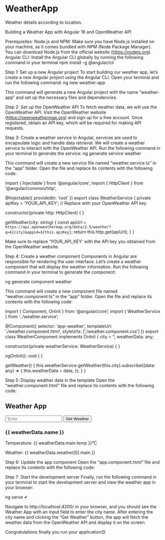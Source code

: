 # WeatherApp
Weather details according to location.


Building a Weather App with Angular 16 and OpenWeather API


Prerequisites:
Node.js and NPM: Make sure you have Node.js installed on your machine, as it comes bundled with NPM (Node Package Manager). You can download Node.js from the official website (https://nodejs.org).
Angular CLI: Install the Angular CLI globally by running the following command in your terminal
npm install -g @angular/cli
 
Step 1: Set up a new Angular project
To start building our weather app, let’s create a new Angular project using the Angular CLI. Open your terminal and run the following command: 
ng new weather-app

This command will generate a new Angular project with the name “weather-app” and set up the necessary files and dependencies.
 
Step 2: Set up the OpenWeather API
To fetch weather data, we will use the OpenWeather API. Visit the OpenWeather website (https://openweathermap.org) and sign up for a free account. Once registered, obtain an API key, which will be required for making API requests.
 
Step 3: Create a weather service
In Angular, services are used to encapsulate logic and handle data retrieval. We will create a weather service to interact with the OpenWeather API. Run the following command in your terminal to generate the service:
ng generate service weather

This command will create a new service file named “weather.service.ts” in the “app” folder. Open the file and replace its contents with the following code:

import { Injectable } from ‘@angular/core’;
import { HttpClient } from ‘@angular/common/http’;

@Injectable({
providedIn: ‘root’
})
export class WeatherService {
private apiKey = ‘YOUR_API_KEY’; // Replace with your OpenWeather API key

constructor(private http: HttpClient) { }

getWeather(city: string) {
const apiUrl = `https://api.openweathermap.org/data/2.5/weather?q=${city}&appid=${this.apiKey}`;
return this.http.get(apiUrl);
}
}

 

Make sure to replace 'YOUR_API_KEY' with the API key you obtained from the OpenWeather website.

Step 4: Create a weather component Components in Angular are responsible for rendering the user interface. Let’s create a weather component that will display the weather information. Run the following command in your terminal to generate the component:

ng generate component weather

This command will create a new component file named “weather.component.ts” in the “app” folder. Open the file and replace its contents with the following code:

 
import { Component, OnInit } from ‘@angular/core’;
import { WeatherService } from ‘../weather.service’;

@Component({
selector: ‘app-weather’,
templateUrl: ‘./weather.component.html’,
styleUrls: [‘./weather.component.css’]
})
export class WeatherComponent implements OnInit {
city = ”;
weatherData: any;

constructor(private weatherService: WeatherService) { }

ngOnInit(): void {
}

getWeather() {
this.weatherService.getWeather(this.city).subscribe((data: any) => {
this.weatherData = data;
});
}
}

Step 5: Display weather data in the template Open the “weather.component.html” file and replace its contents with the following code:

<h2>Weather App</h2>

<div>
<input type=”text” [(ngModel)]=”city” placeholder=”Enter city name”>
<button (click)=”getWeather()”>Get Weather</button>
</div>

<div *ngIf=”weatherData”>
<h3>{{ weatherData.name }}</h3>
<p>Temperature: {{ weatherData.main.temp }}°C</p>
<p>Weather: {{ weatherData.weather[0].main }}</p>
</div>

Step 6: Update the app component Open the “app.component.html” file and replace its contents with the following code:

<app-weather></app-weather>

Step 7: Start the development server Finally, run the following command in your terminal to start the development server and view the weather app in your browser:

ng serve        ✔

Navigate to http://localhost:4200/ in your browser, and you should see the Weather App with an input field to enter the city name. After entering the city name and clicking the “Get Weather” button, the app will fetch the weather data from the OpenWeather API and display it on the screen.

 Congratulations finally you run your application😊
